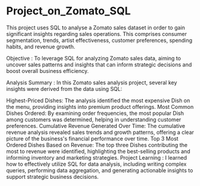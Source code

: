 # Project_on_Zomato_SQL
This project uses SQL to analyse a Zomato sales dataset in order to gain significant insights regarding sales operations. This comprises consumer segmentation, trends, artist effectiveness, customer preferences, spending habits, and revenue growth.

Objective : To leverage SQL for analyzing Zomato sales data, aiming to uncover sales patterns and insights that can inform strategic decisions and boost overall business efficiency.

Analysis Summary : In this Zomato sales analysis project, several key insights were derived from the data using SQL:

Highest-Priced Dishes: The analysis identified the most expensive Dish on the menu, providing insights into premium product offerings.
Most Common Dishes Ordered: By examining order frequencies, the most popular Dish among customers was determined, helping in understanding customer preferences.
Cumulative Revenue Generated Over Time: The cumulative revenue analysis revealed sales trends and growth patterns, offering a clear picture of the business's financial performance over time.
Top 3 Most Ordered Dishes Based on Revenue: The top three Dishes contributing the most to revenue were identified, highlighting the best-selling products and informing inventory and marketing strategies.
Project Learning : I learned how to effectively utilize SQL for data analysis, including writing complex queries, performing data aggregation, and generating actionable insights to support strategic business decisions.
